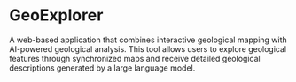 # GeoExplorer
A web-based application that combines interactive geological mapping with AI-powered geological analysis. This tool allows users to explore geological features through synchronized maps and receive detailed geological descriptions generated by a large language model.
